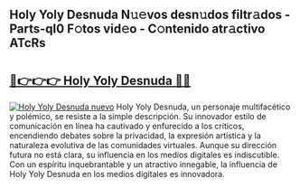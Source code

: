 ## Holy Yoly Desnuda N𝚞𝚎vos desn𝚞dos filtr𝚊dos - Parts-qI0 F𝚘tos vid𝚎o - C𝚘ntenido atr𝚊ctivo ATcRs

# <h2><a href="http://mbcfk8.tromn.icu/?c=Holy+Yoly+Desnuda">🔗👉👉👉 Holy Yoly Desnuda 🔗🔗</a></h2>

[![Holy Yoly Desnuda nuevo](https://i.imgur.com/pEAQMta.gif)](http://mbcfk8.tromn.icu/?c=Holy+Yoly+Desnuda)
Holy Yoly Desnuda, un personaje multifacético y polémico, se resiste a la simple descripción. Su innovador estilo de comunicación en línea ha cautivado y enfurecido a los críticos, encendiendo debates sobre la privacidad, la expresión artística y la naturaleza evolutiva de las comunidades virtuales. Aunque su dirección futura no está clara, su influencia en los medios digitales es indiscutible. Con un espíritu inquebrantable y un atractivo innegable, la influencia de Holy Yoly Desnuda en los medios digitales es innovadora.
